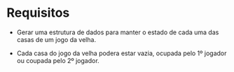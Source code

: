 # Requisitos

* Gerar uma estrutura de dados para manter o estado de cada uma das casas de um jogo da velha.

* Cada casa do jogo da velha podera estar vazia, ocupada pelo 1º jogador ou coupada pelo 2º jogador. 

